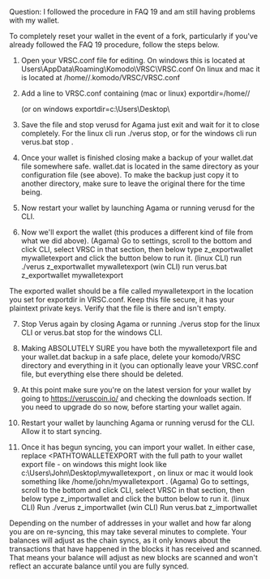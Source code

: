 Question: I followed the procedure in FAQ 19 and am still having problems with my wallet.

To completely reset your wallet in the event of a fork, particularly if you've already followed the FAQ 19 procedure, follow the steps below.

1. Open your VRSC.conf file for editing.
    On windows this is located at Users<username>\AppData\Roaming\Komodo\VRSC\VRSC.conf
    On linux and mac it is located at /home/<username>/.komodo/VRSC/VRSC.conf

2. Add a line to VRSC.conf containing
    (mac or linux)
    exportdir=/home/<username>/

    (or on windows
    exportdir=c:\Users<username>\Desktop\

3. Save the file and stop verusd for Agama just exit and wait for it to close completely. For the linux cli run ./verus stop, or for the windows cli run verus.bat stop .

4. Once your wallet is finished closing make a backup of your wallet.dat file somewhere safe. wallet.dat is located in the same directory as your configuration file (see above). To make the backup just copy it to another directory, make sure to leave the original there for the time being.

5. Now restart your wallet by launching Agama or running verusd for the CLI.

6. Now we'll export the wallet (this produces a different kind of file from what we did above).
    (Agama)
    Go to settings, scroll to the bottom and click CLI, select VRSC in that section, then below type z_exportwallet mywalletexport and click the button below to run it.
    (linux CLI)
    run ./verus z_exportwallet mywalletexport
    (win CLI)
    run verus.bat z_exportwallet mywalletexport

The exported wallet should be a file called mywalletexport in the location you set for exportdir in VRSC.conf. Keep this file secure, it has your plaintext private keys. Verify that the file is there and isn't empty.

7. Stop Verus again by closing Agama or running ./verus stop for the linux CLI or verus.bat stop for the windows CLI.

8. Making ABSOLUTELY SURE you have both the mywalletexport file and your wallet.dat backup in a safe place, delete your komodo/VRSC directory and everything in it (you can optionally leave your VRSC.conf file, but everything else there should be deleted.

9. At this point make sure you're on the latest version for your wallet by going to https://veruscoin.io/ and checking the downloads section. If you need to upgrade do so now, before starting your wallet again.

10. Restart your wallet by launching Agama or running verusd for the CLI. Allow it to start syncing.

11. Once it has begun syncing, you can import your wallet. In either case, replace <PATHTOWALLETEXPORT with the full path to your wallet export file - on windows this might look like c:\Users\John\Desktop\mywalletexport , on linux or mac it would look something like /home/john/mywalletexport .
    (Agama)
    Go to settings, scroll to the bottom and click CLI, select VRSC in that section, then below type z_importwallet <PATHTOWALLETEXPORT> and click the button below to run it.
    (linux CLI)
    Run ./verus z_importwallet <PATHTOWALLETEXPORT>
    (win CLI)
    Run verus.bat z_importwallet <PATHTOWALLETEXPORT>

Depending on the number of addresses in your wallet and how far along you are on re-syncing, this may take several minutes to complete. Your balances will adjust as the chain syncs, as it only knows about the transactions that have happened in the blocks it has received and scanned. That means your balance will adjust as new blocks are scanned and won't reflect an accurate balance until you are fully synced.
